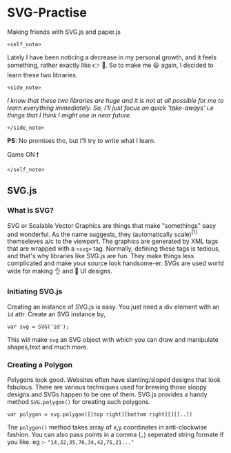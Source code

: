 # SVG-Practise
Making friends with SVG.js and paper.js 

`<self_note>` 

Lately I have been noticing a decrease in my personal growth, and it feels something, rather exactly like :point_right: :poop:.
So to make me :smiley: again, I decided to learn these two libraries.

`<side_note>`

*I know that these two libraries are huge and it is not at all possible for me to learn everything immediately. 
So, I'll just focus on quick 'take-aways' i.e things that I think I might use in near future.*

`</side_note>` 

**PS:** No promises tho, but I'll try to write what I learn. 

Game ON :exclamation:

`</self_note>`

## SVG.js

### What is SVG?

SVG or Scalable Vector Graphics are things that make "somethings" easy and wonderful.
As the name suggests, they (automatically scale)<sup>[1]</sup> themseleves a/c to the viewport.
The graphics are generated by XML tags that are wrapped with a `<svg>` tag. Normally, defining these tags is tedious, and that's why libraries like SVG.js are fun. They make things less complicated and make your source look handsome-er. 
SVGs are used world wide for making :ok_hand: and :muscle: UI designs.

### Initiating SVG.js

Creating an instance of SVG.js is easy. You just need a div element with an `id` attr.
Create an SVG instance by, 

`var svg = SVG('id');`

This will make `svg` an SVG object with which you can draw and manipulate shapes,text and much more.

### Creating a Polygon

Polygons look good. Websites often have slanting/sloped designs that look fabulous. There are various techniques used for brewing those sloppy designs and SVGs happen to be one of them. SVG.js provides a handy method `SVG.polygon()` for creating such polygons.

`var polygon = svg.polygon([[top right][bottom right][][]..])`

Tne `polygon()` method takes array of x,y coordinates in anti-clockwise fashion.
You can also pass points in a comma (`,`) seperated string formate if you like.
eg :- `"14,32,35,76,34,42,75,21..."`